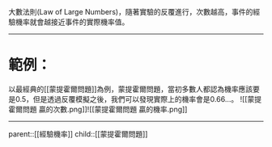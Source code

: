 大數法則(Law of Large Numbers)，隨著實驗的反覆進行，次數越高，事件的經驗機率就會越接近事件的實際機率值。
- - -
# 範例：
以最經典的[[蒙提霍爾問題]]為例，蒙提霍爾問題，當初多數人都認為機率應該要是0.5，但是透過反覆模擬之後，我們可以發現實際上的機率會是0.66...。
![[蒙提霍爾問題 贏的次數.png]]![[蒙提霍爾問題 贏的機率.png]]
- - -
parent::[[經驗機率]]
child::[[蒙提霍爾問題]]